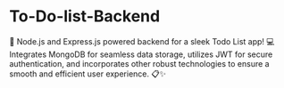 # To-Do-list-Backend
🚀 Node.js and Express.js powered backend for a sleek Todo List app! 💻 Integrates MongoDB for seamless data storage, utilizes JWT for secure authentication, and incorporates other robust technologies to ensure a smooth and efficient user experience. 📋✨
